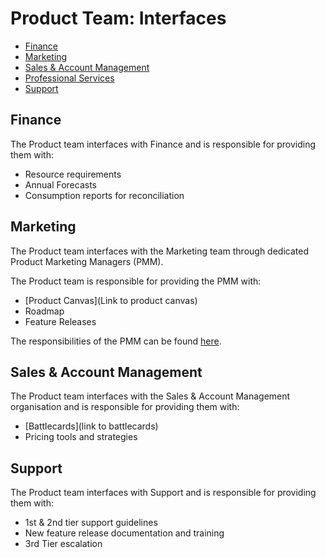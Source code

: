 # Product Team: Interfaces

* [Finance](#finance)
* [Marketing](#marketing)
* [Sales & Account Management](#sales-account-management)
* [Professional Services](professional-services)
* [Support](#support)

## Finance
The Product team interfaces with Finance and is responsible for providing them
with:

* Resource requirements
* Annual Forecasts
* Consumption reports for reconciliation

## Marketing
The Product team interfaces with the Marketing team through dedicated Product
Marketing Managers (PMM).

The Product team is responsible for providing the PMM with:

* [Product Canvas](Link to product canvas)
* Roadmap
* Feature Releases

The responsibilities of the PMM can be found [here]().

## Sales & Account Management
The Product team interfaces with the Sales & Account Management organisation and
is responsible for providing them with:

* [Battlecards](link to battlecards)
* Pricing tools and strategies

## Support
The Product team interfaces with Support and is responsible for providing them
with:

* 1st & 2nd tier support guidelines
* New feature release documentation and training
* 3rd Tier escalation

